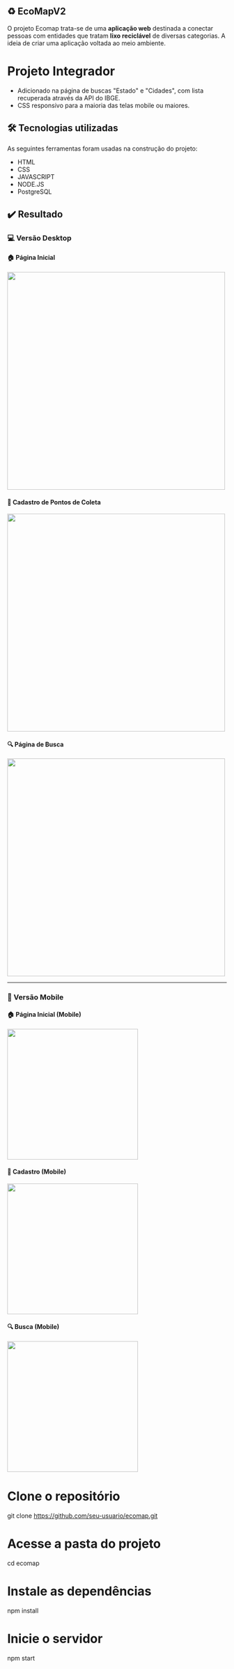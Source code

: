﻿## ♻️ EcoMapV2

O projeto Ecomap trata-se de uma **aplicação web** destinada a conectar pessoas com entidades que tratam **lixo reciclável** de diversas categorias. A ideia de criar uma aplicação voltada ao meio ambiente.

# Projeto Integrador

- Adicionado na página de buscas "Estado" e "Cidades", com lista recuperada através da API do IBGE.
- CSS responsivo para a maioria das telas mobile ou maiores.

## 🛠 Tecnologias utilizadas
As seguintes ferramentas foram usadas na construção do projeto:
- HTML
- CSS
- JAVASCRIPT
- NODE.JS
- PostgreSQL

## ✔️ Resultado


### 💻 Versão Desktop

<h4>🏠 Página Inicial</h4>
<img src="https://github.com/user-attachments/assets/b594aeea-5595-4c00-b3de-f8d1da0aad26" width="500"/>

<h4>📄 Cadastro de Pontos de Coleta</h4>
<img src="https://github.com/user-attachments/assets/ba5fa698-f164-4b56-8b55-7939d8c4984b" width="500"/>

<h4>🔍 Página de Busca</h4>
<img src="https://github.com/user-attachments/assets/56947f12-ee20-4331-869f-34069b7529a0" width="500"/>

---

### 📱 Versão Mobile

<h4>🏠 Página Inicial (Mobile)</h4>
<img src="https://github.com/user-attachments/assets/89ccc3c7-9c2c-4be8-b1b7-944d573baa0e" width="300"/>

<h4>📄 Cadastro (Mobile)</h4>
<img src="https://github.com/user-attachments/assets/85e1c136-d734-4adc-8705-624c04dda95e" width="300"/>

<h4>🔍 Busca (Mobile)</h4>
<img src="https://github.com/user-attachments/assets/5d3d6948-1f7a-4e1d-8491-cedddb0ed142" width="300"/>


# Clone o repositório
git clone https://github.com/seu-usuario/ecomap.git

# Acesse a pasta do projeto
cd ecomap

# Instale as dependências
npm install

# Inicie o servidor
npm start
